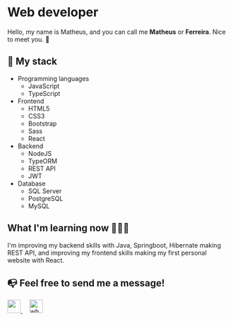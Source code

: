 # Web developer

Hello, my name is Matheus, and you can call me **Matheus** or **Ferreira**. Nice to meet you. 👋

## 🚀 My stack

- Programming languages
    - JavaScript
    - TypeScript
- Frontend
    - HTML5
    - CSS3
    - Bootstrap
    - Sass
    - React
- Backend
    - NodeJS
    - TypeORM
    - REST API
    - JWT
- Database
    - SQL Server
    - PostgreSQL
    - MySQL

## What I'm learning now 👨🏻‍💻

I'm improving my backend skills with Java, Springboot, Hibernate making REST API, and improving my frontend skills making my first personal website with React.

## 📭 Feel free to send me a message! 

<a href="https://www.linkedin.com/in/matheus-da-silva-ferreira-84b83519a/"> 
    <img src="https://upload.wikimedia.org/wikipedia/commons/c/c9/Linkedin.svg" width="30" height="30" />
</a>&nbsp;&nbsp;&nbsp;
<a href="https://wa.me/05513920004406">
    <img src="https://upload.wikimedia.org/wikipedia/commons/6/6b/WhatsApp.svg" width="30" alt="whatsapp logo" />
</a>